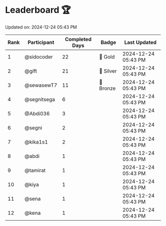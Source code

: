 # Leaderboard 🏆

Updated on: 2024-12-24 05:43 PM

| Rank | Participant       | Completed Days | Badge      | Last Updated         |
|------|-------------------|----------------|------------|----------------------|
| 1    | @sidocoder        | 22             | 🏅 Gold     | 2024-12-24 05:43 PM |
| 2    | @gift             | 21             | 🥈 Silver   | 2024-12-24 05:43 PM |
| 3    | @sewasewT7        | 11             | 🥉 Bronze   | 2024-12-24 05:43 PM |
| 4    | @segnitsega       | 6              |            | 2024-12-24 05:43 PM |
| 5    | @Abdi036          | 3              |            | 2024-12-24 05:43 PM |
| 6    | @segni            | 2              |            | 2024-12-24 05:43 PM |
| 7    | @kika1s1          | 2              |            | 2024-12-24 05:43 PM |
| 8    | @abdi             | 1              |            | 2024-12-24 05:43 PM |
| 9    | @tamirat          | 1              |            | 2024-12-24 05:43 PM |
| 10   | @kiya             | 1              |            | 2024-12-24 05:43 PM |
| 11   | @sena             | 1              |            | 2024-12-24 05:43 PM |
| 12   | @kena             | 1              |            | 2024-12-24 05:43 PM |
